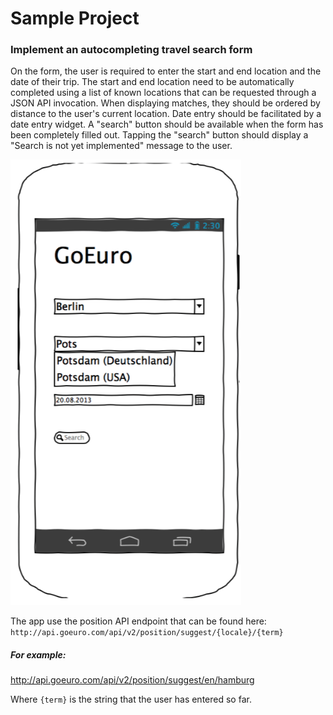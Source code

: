 Sample Project
=======================

### Implement an autocompleting travel search form
On the form, the user is required to enter the start and end location and the date of their trip. The start and end location need to be automatically completed using a list of known locations that can be requested through a JSON API invocation. When displaying matches, they should be ordered by distance to the user's current location. Date entry should be facilitated by a date entry widget. A "search" button should be available when the form has been completely filled out. Tapping the "search" button should display a "Search is not yet implemented" message to the user.


![wireframe](wireframe.png?raw=true)



The app use the position API endpoint that can be found here: `http://api.goeuro.com/api/v2/position/suggest/{locale}/{term}`

##### For example:
 http://api.goeuro.com/api/v2/position/suggest/en/hamburg

Where `{term}` is the string that the user has entered so far.

